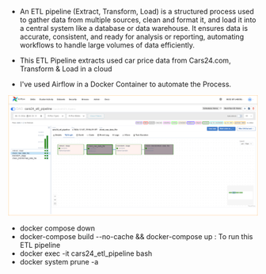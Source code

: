 - An ETL pipeline (Extract, Transform, Load) is a structured process used to gather data from multiple sources, clean and format it, and load it into a central system like a database or data warehouse. It ensures data is accurate, consistent, and ready for analysis or reporting, automating workflows to handle large volumes of data efficiently.

- This ETL Pipeline extracts used car price data from Cars24.com, Transform & Load in a cloud
- I've used Airflow in a Docker Container to automate the Process.

![alt text](image.png)

- docker compose down
- docker-compose build --no-cache && docker-compose up : To run this ETL pipeline
- docker exec -it cars24_etl_pipeline bash
- docker system prune -a
